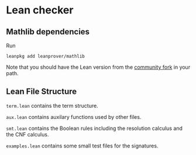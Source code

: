 # Lean checker

## Mathlib dependencies

Run

```
leanpkg add leanprover/mathlib
```

Note that you should have the Lean version from the [community
fork](https://github.com/leanprover-community/mathlib) in your path.

## Lean File Structure
`term.lean` contains the term structure.

`aux.lean` contains auxilary functions used by other files.

`smt.lean` contains the Boolean rules including the resolution calculus and the CNF calculus.

`examples.lean` contains some small test files for the signatures.